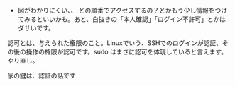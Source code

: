 * 図がわかりにくい、、
どの順番でアクセスするの？とかもう少し情報をつけてみるといいかも。あと、白抜きの「本人確認」「ログイン不許可」とかはダサいです。

認可とは、与えられた権限のこと。Linuxでいう、SSHでのログインが認証、その後の操作の権限が認可です。sudo はまさに認可を体現していると言えます。やり直し。

家の鍵は、認証の話です
